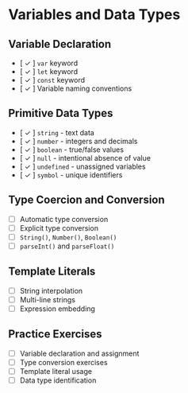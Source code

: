 # Variables and Data Types

## Variable Declaration
- [ ✓ ] `var` keyword
- [ ✓ ] `let` keyword
- [ ✓ ] `const` keyword
- [ ✓ ] Variable naming conventions

## Primitive Data Types
- [ ✓ ] `string` - text data
- [ ✓ ] `number` - integers and decimals
- [ ✓ ] `boolean` - true/false values
- [ ✓ ] `null` - intentional absence of value
- [ ✓ ] `undefined` - unassigned variables
- [ ✓ ] `symbol` - unique identifiers

## Type Coercion and Conversion
- [ ] Automatic type conversion
- [ ] Explicit type conversion
- [ ] `String()`, `Number()`, `Boolean()`
- [ ] `parseInt()` and `parseFloat()`

## Template Literals
- [ ] String interpolation
- [ ] Multi-line strings
- [ ] Expression embedding

## Practice Exercises
- [ ] Variable declaration and assignment
- [ ] Type conversion exercises
- [ ] Template literal usage
- [ ] Data type identification 